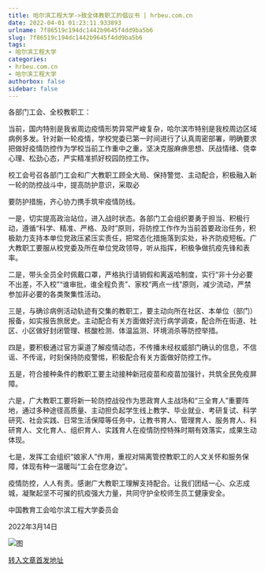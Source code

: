 ```yaml
---
title: 哈尔滨工程大学->致全体教职工的倡议书 | hrbeu.com.cn
date: 2022-04-01 01:23:11.933893
urlname: 7f86519c194dc1442b9645f4dd9ba5b6
slug: 7f86519c194dc1442b9645f4dd9ba5b6
tags: 
- 哈尔滨工程大学
categories:
- hrbeu.com.cn
- 哈尔滨工程大学
authorbox: false
sidebar: false
---
```

各部门工会、全校教职工：

当前，国内特别是我省周边疫情形势异常严峻复杂，哈尔滨市特别是我校周边区域病例多发。针对新一轮疫情，学校党委已第一时间进行了认真周密部署，明确要求把做好疫情防控作为学校当前工作重中之重，坚决克服麻痹思想、厌战情绪、侥幸心理、松劲心态，严实精准抓好校园防控工作。

校工会号召各部门工会和广大教职工顾全大局、保持警觉、主动配合，积极融入新一轮的防控战斗中，提高防护意识，采取必
<!--more-->
要防护措施，齐心协力携手筑牢疫情防线。

一是，切实提高政治站位，进入战时状态。各部门工会组织要勇于担当、积极行动，遵循“科学、精准、严格、及时”原则，将防控工作作为当前首要政治任务，积极助力支持本单位党政压紧压实责任，把常态化措施落到实处，补齐防疫短板。广大教职工要服从校党委及所在单位党政领导，听从指挥，积极争做抗疫先锋和表率。

二是，带头全员全时佩戴口罩，严格执行请销假和离返哈制度，实行“非十分必要不出差，不入校”“谁审批，谁全程负责”、家校“两点一线”原则，减少流动，严禁参加非必要的各类聚集性活动。

三是，与确诊病例活动轨迹有交集的教职工，要主动向所在社区、本单位（部门）报备，如实报告旅居史。主动配合有关方面做好流行病学调查，配合所在街道、社区、小区做好封闭管理、核酸检测、体温监测、环境消杀等防控举措。

四是，要积极通过官方渠道了解疫情动态，不传播未经权威部门确认的信息，不信谣、不传谣，时刻保持防疫警惕，积极配合有关方面做好防控工作。

五是，符合接种条件的教职工要主动接种新冠疫苗和疫苗加强针，共筑全民免疫屏障。

六是，广大教职工要将新一轮防控战役作为思政育人主战场和“三全育人”重要阵地，通过多种途径高质量、主动担负起学生线上教学、毕业就业、考研复试、科学研究、社会实践、日常生活保障等任务中，让教书育人、管理育人、服务育人、科研育人、文化育人、组织育人、实践育人在疫情防控特殊时期有效落实，成果生动体现。

七是，发挥工会组织“娘家人”作用，重视对隔离管控教职工的人文关怀和服务保障，体现有种一温暖叫“工会在您身边”。

疫情防控，人人有责。感谢广大教职工理解支持配合。让我们团结一心、众志成城，凝聚起坚不可摧的抗疫强大力量，共同守护全校师生员工健康安全。

中国教育工会哈尔滨工程大学委员会

2022年3月14日

![图](http://gongxue.cn/__local/A/C3/80/0CFB56562E7DDEFFE81A84DE600_F0408068_153FF.jpg)

[转入文章首发地址](http://gongxue.cn/info/1141/69984.htm)